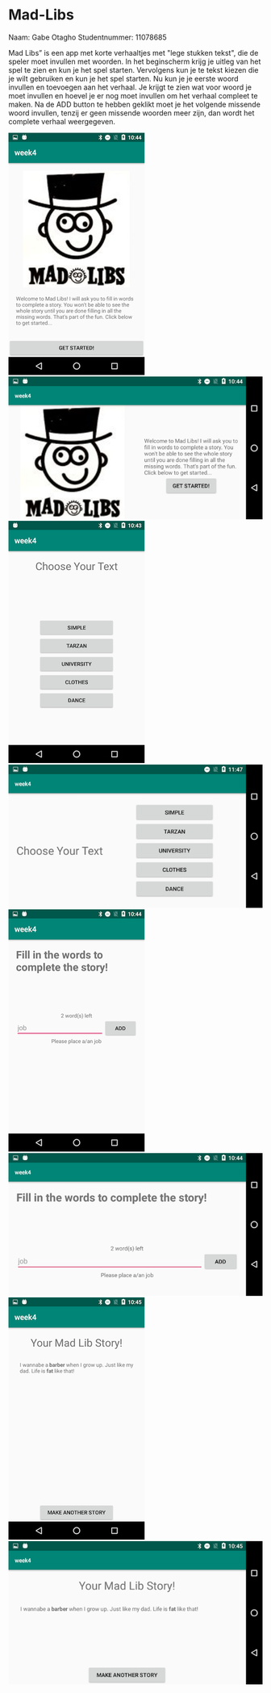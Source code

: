 # Mad-Libs
Naam: Gabe Otagho
Studentnummer: 11078685

Mad Libs” is een app met korte verhaaltjes met "lege stukken tekst", die de speler moet invullen met woorden.
In het beginscherm krijg je uitleg van het spel te zien en kun je het spel starten. Vervolgens kun je te tekst kiezen die je wilt gebruiken en kun je het spel starten.
Nu kun je je eerste woord invullen en toevoegen aan het verhaal. Je krijgt te zien wat voor woord je moet invullen en hoevel je er nog moet invullen om het verhaal compleet te maken.
Na de ADD button te hebben geklikt moet je het volgende missende woord invullen, tenzij er geen missende woorden meer zijn, dan wordt het complete verhaal weergegeven.

![](https://github.com/otak007/Mad-Libs/blob/master/Screenshot_20190301-104415.png) ![](https://github.com/otak007/Mad-Libs/blob/master/Screenshot_20190301-104418.png)
![](https://github.com/otak007/Mad-Libs/blob/master/Screenshot_20190301-104401.png)![](https://github.com/otak007/Mad-Libs/blob/master/Screenshot_20190301-114751.png)
![](https://github.com/otak007/Mad-Libs/blob/master/Screenshot_20190301-104445.png)![](https://github.com/otak007/Mad-Libs/blob/master/Screenshot_20190301-104451.png)
![](https://github.com/otak007/Mad-Libs/blob/master/Screenshot_20190301-104524.png)![](https://github.com/otak007/Mad-Libs/blob/master/Screenshot_20190301-104527.png)



